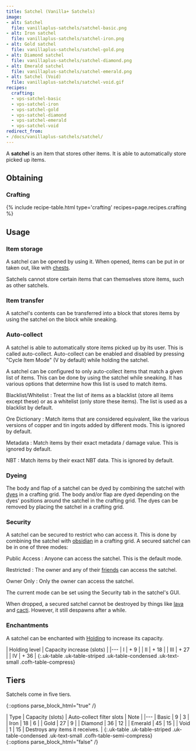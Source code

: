 ```yaml
---
title: Satchel (Vanilla+ Satchels)
image:
- alt: Satchel
  file: vanillaplus-satchels/satchel-basic.png
- alt: Iron satchel
  file: vanillaplus-satchels/satchel-iron.png
- alt: Gold satchel
  file: vanillaplus-satchels/satchel-gold.png
- alt: Diamond satchel
  file: vanillaplus-satchels/satchel-diamond.png
- alt: Emerald satchel
  file: vanillaplus-satchels/satchel-emerald.png
- alt: Satchel (Void)
  file: vanillaplus-satchels/satchel-void.gif
recipes:
  crafting:
  - vps-satchel-basic
  - vps-satchel-iron
  - vps-satchel-gold
  - vps-satchel-diamond
  - vps-satchel-emerald
  - vps-satchel-void
redirect_from:
- /docs/vanillaplus-satchels/satchel/
---
```


A **satchel** is an item that stores other items. It is able to automatically
store picked up items.


Obtaining
---------

### Crafting
{% include recipe-table.html type='crafting' recipes=page.recipes.crafting %}


Usage
-----

### Item storage
A satchel can be opened by using it. When opened, items can be put in or taken
out, like with [chests](https://minecraft.gamepedia.com/Chest).

Satchels cannot store certain items that can themselves store items, such as
other satchels.

### Item transfer
A satchel's contents can be transferred into a block that stores items by using
the satchel on the block while sneaking.

### Auto-collect
A satchel is able to automatically store items picked up by its user. This is
called auto-collect. Auto-collect can be enabled and disabled by pressing "Cycle
Item Mode" (V by default) while holding the satchel.

A satchel can be configured to only auto-collect items that match a given list
of items. This can be done by using the satchel while sneaking. It has various
options that determine how this list is used to match items.

Blacklist/Whitelist
: Treat the list of items as a blacklist (store all items except these) or as a
whitelist (only store these items). The list is used as a blacklist by default.

Ore Dictionary
: Match items that are considered equivalent, like the various versions of
copper and tin ingots added by different mods. This is ignored by default.

Metadata
: Match items by their exact metadata / damage value. This is ignored by
default.

NBT
: Match items by their exact NBT data. This is ignored by default.

### Dyeing
The body and flap of a satchel can be dyed by combining the satchel with
[dyes](https://minecraft.gamepedia.com/Dye) in a crafting grid. The body and/or
flap are dyed depending on the dyes' positions around the satchel in the
crafting grid. The dyes can be removed by placing the satchel in a crafting
grid.

### Security
A satchel can be secured to restrict who can access it. This is done by
combining the satchel with [obsidian](https://minecraft.gamepedia.com/Obsidian)
in a crafting grid. A secured satchel can be in one of three modes:

Public Access
: Anyone can access the satchel. This is the default mode.

Restricted
: The owner and any of their [friends](/docs/1.12/cofh-core-4/friend-list/) can access
the satchel.

Owner Only
: Only the owner can access the satchel.

The current mode can be set using the Security tab in the satchel's GUI.

When dropped, a secured satchel cannot be destroyed by things like
[lava](https://minecraft.gamepedia.com/Lava) and
[cacti](https://minecraft.gamepedia.com/Cactus). However, it still despawns
after a while.

### Enchantments
A satchel can be enchanted with [Holding](/docs/1.12/cofh-core-4/holding/) to increase
its capacity.

| Holding level | Capacity increase (slots) |
|---
| I | + 9 |
| II | + 18 |
| III | + 27 |
| IV | + 36 |
{:.uk-table .uk-table-striped .uk-table-condensed .uk-text-small .cofh-table-compress}


Tiers
-----

Satchels come in five tiers.

{::options parse_block_html="true" /}
<div class="uk-overflow-container">
| Type | Capacity (slots) | Auto-collect filter slots | Note |
|---
| Basic | 9 | 3 |
| Iron | 18 | 6 |
| Gold | 27 | 9 |
| Diamond | 36 | 12 |
| Emerald | 45 | 15 |
| Void | 1 | 15 | Destroys any items it receives. |
{:.uk-table .uk-table-striped .uk-table-condensed .uk-text-small .cofh-table-semi-compress}
</div>
{::options parse_block_html="false" /}
